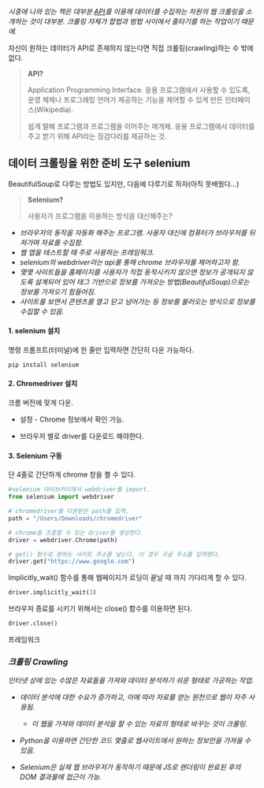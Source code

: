 *시중에 나와 있는 책은 대부분 <u>API</u>를 이용해 데이터를 수집하는 차원의 웹 크롤링을 소개하는 것이 대부분. 크롤링 자체가 합법과 범법 사이에서 줄타기를 하는 작업이기 때문에.*

자신이 원하는 데이터가 API로 존재하지 않는다면 직접 크롤링(crawling)하는 수 밖에 없다.

> **API?**
>
> Application Programming Interface. 응용 프로그램에서 사용할 수 있도록, 운영 체제나 프로그래밍 언어가 제공하는 기능을 제어할 수 있게 만든 인터페이스(Wikipedia).
>
> 쉽게 말해 프로그램과 프로그램을 이어주는 매개체. 응용 프로그램에서 데이터를 주고 받기 위해 API라는 징검다리를 제공하는 것.



## 데이터 크롤링을 위한 준비 도구 selenium 

BeautifulSoup로 다루는 방법도 있지만, 다음에 다루기로 하자(아직 못배웠다...)

> **Selenium?**
>
> 사용자가 프로그램을 이용하는 방식을 대신해주는?



- *브라우저의 동작을 자동화 해주는 프로그램. 사용자 대신에 컴퓨터가 브라우저를 뒤져가며 자료를 수집함.*
- *웹 앱을 테스트할 때 주로 사용하는 프레임워크.*
- *selenium의 webdriver라는 api를 통해 chrome 브라우저를 제어하고자 함.*
- *몇몇 사이트들을 홈페이지를 사용자가 직접 동작시키지 않으면 정보가 공개되지 않도록 설계되어 있어 태그 기반으로 정보를 가져오는 방법(BeautifulSoup)으로는 정보를 가져오기 힘들어짐.*
- *사이트를 보면서 콘텐츠를 열고 닫고 넘어가는 등 정보를 불러오는 방식으로 정보를 수집할 수 있음.*



#### 1. selenium 설치

명령 프롬프트(터미널)에 한 줄만 입력하면 간단히 다운 가능하다.

```python
pip install selenium
```



#### 2. Chromedriver 설치

크롬 버전에 맞게 다운.

- 설정 - Chrome 정보에서 확인 가능.

- 브라우저 별로 driver를 다운로드 해야한다. 



#### 3. Selenium 구동

단 4줄로 간단하게 chrome 창을 켤 수 있다.

```python
#selenium 라이브러리에서 webdriver를 import.
from selenium import webdriver 

# chromedriver를 다운받은 path를 입력.
path = "/Users/Downloads/chromedriver"

# chrome을 조종할 수 있는 driver를 생성한다.
driver = webdriver.Chrome(path)

# get() 함수로 원하는 사이트 주소를 넣는다. 이 경우 구글 주소를 입력했다.
driver.get("https://www.google.com")
```



Implicitly_wait() 함수를 통해 웹페이지가 로딩이 끝날 때 까지 기다리게 할 수 있다.

~~~python
driver.implicitly_wait(3)
~~~



브라우저 종료를 시키기 위해서는 close() 함수를 이용하면 된다.

~~~python
driver.close()
~~~







프레임워크



### *크롤링 Crawling*

*인터넷 상에 있는 수많은 자료들을 가져와 데이터 분석하기 쉬운 형태로 가공하는 작업.*

- *데이터 분석에 대한 수요가 증가하고, 이에 따라 자료를 얻는 원천으로 웹이 자주 사용됨.*
  - *이 웹을 가져와 데이터 분석을 할 수 있는 자료의 형태로 바꾸는 것이 크롤링.*

- *Python을 이용하면 간단한 코드 몇줄로 웹사이트에서 원하는 정보만을 가져올 수 있음.*
- *Selenium은 실제 웹 브라우저가 동작하기 때문에 JS로 렌더링이 완료된 후의 DOM 결과물에 접근이 가능.*